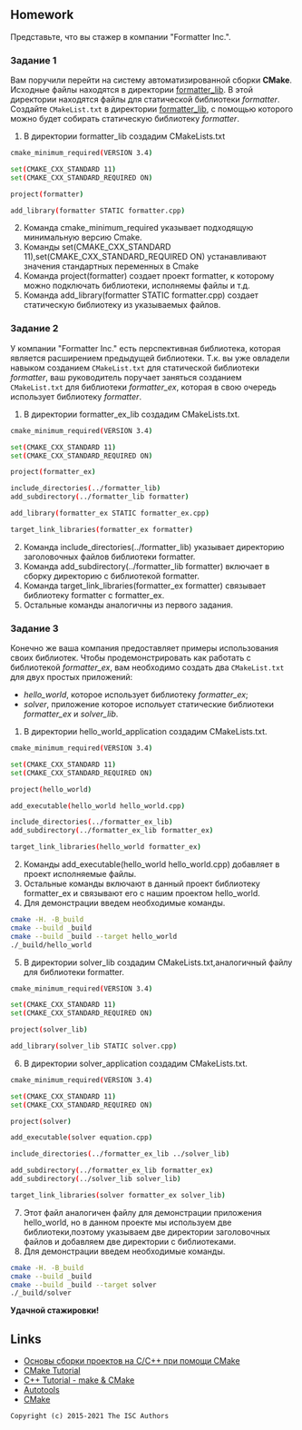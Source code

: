## Homework

Представьте, что вы стажер в компании "Formatter Inc.".
### Задание 1
Вам поручили перейти на систему автоматизированной сборки **CMake**.
Исходные файлы находятся в директории [formatter_lib](formatter_lib).
В этой директории находятся файлы для статической библиотеки *formatter*.
Создайте `CMakeList.txt` в директории [formatter_lib](formatter_lib),
с помощью которого можно будет собирать статическую библиотеку *formatter*.

1. В директории formatter_lib создадим CMakeLists.txt
```sh
cmake_minimum_required(VERSION 3.4)

set(CMAKE_CXX_STANDARD 11)
set(CMAKE_CXX_STANDARD_REQUIRED ON)

project(formatter)

add_library(formatter STATIC formatter.cpp)
```
2. Команда cmake_minimum_required указывает подходящую минимальную версию Cmake.
3. Команды set(CMAKE_CXX_STANDARD 11),set(CMAKE_CXX_STANDARD_REQUIRED ON) устанавливают значения стандартных переменных в Cmake
4. Команда project(formatter) создает проект formatter, к которому можно подключать библиотеки, исполняемы файлы и т.д.
5. Команда add_library(formatter STATIC formatter.cpp) создает статическую библиотеку из указываемых файлов.

### Задание 2
У компании "Formatter Inc." есть перспективная библиотека,
которая является расширением предыдущей библиотеки. Т.к. вы уже овладели
навыком созданием `CMakeList.txt` для статической библиотеки *formatter*, ваш 
руководитель поручает заняться созданием `CMakeList.txt` для библиотеки 
*formatter_ex*, которая в свою очередь использует библиотеку *formatter*.

1. В директории formatter_ex_lib создадим CMakeLists.txt.
```sh
cmake_minimum_required(VERSION 3.4)

set(CMAKE_CXX_STANDARD 11)
set(CMAKE_CXX_STANDARD_REQUIRED ON)

project(formatter_ex)

include_directories(../formatter_lib)
add_subdirectory(../formatter_lib formatter)

add_library(formatter_ex STATIC formatter_ex.cpp)

target_link_libraries(formatter_ex formatter)
```
2. Команда include_directories(../formatter_lib) указывает директорию заголовочных файлов библиотеки formatter.
3. Команда add_subdirectory(../formatter_lib formatter) включает в сборку директорию с библиотекой formatter.
4.  Команда target_link_libraries(formatter_ex formatter) связывает библиотеку formatter с formatter_ex.
5. Остальные команды аналогичны из первого задания.
### Задание 3
Конечно же ваша компания предоставляет примеры использования своих библиотек.
Чтобы продемонстрировать как работать с библиотекой *formatter_ex*,
вам необходимо создать два `CMakeList.txt` для двух простых приложений:
* *hello_world*, которое использует библиотеку *formatter_ex*;
* *solver*, приложение которое испольует статические библиотеки *formatter_ex* и *solver_lib*.

1. В директории hello_world_application создадим CMakeLists.txt.
```sh
cmake_minimum_required(VERSION 3.4)

set(CMAKE_CXX_STANDARD 11)
set(CMAKE_CXX_STANDARD_REQUIRED ON)

project(hello_world)

add_executable(hello_world hello_world.cpp)

include_directories(../formatter_ex_lib)
add_subdirectory(../formatter_ex_lib formatter_ex)

target_link_libraries(hello_world formatter_ex)
```
2. Команды add_executable(hello_world hello_world.cpp) добавляет в проект исполняемые файлы.
3. Остальные команды включают в данный проект библиотеку formatter_ex и связывают его с нашим проектом hello_world.
4. Для демонстрации введем необходимые команды.
```sh 
cmake -H. -B_build
cmake --build _build
cmake --build _build --target hello_world
./_build/hello_world
```
5. В директории solver_lib создадим CMakeLists.txt,аналогичный файлу для библиотеки formatter.
```sh
cmake_minimum_required(VERSION 3.4)

set(CMAKE_CXX_STANDARD 11)
set(CMAKE_CXX_STANDARD_REQUIRED ON)

project(solver_lib)

add_library(solver_lib STATIC solver.cpp)
```
6. В директории solver_application создадим CMakeLists.txt.
```sh
cmake_minimum_required(VERSION 3.4)

set(CMAKE_CXX_STANDARD 11)
set(CMAKE_CXX_STANDARD_REQUIRED ON)

project(solver)

add_executable(solver equation.cpp)

include_directories(../formatter_ex_lib ../solver_lib)

add_subdirectory(../formatter_ex_lib formatter_ex)
add_subdirectory(../solver_lib solver_lib)

target_link_libraries(solver formatter_ex solver_lib)
```
7. Этот файл аналогичен файлу для демонстрации приложения hello_world, но в данном проекте мы используем две библиотеки,поэтому указываем две директории заголовочных файлов и добавляем две директории с библиотеками.
8. Для демонстрации введем необходимые команды.
```sh
cmake -H. -B_build
cmake --build _build
cmake --build _build --target solver
./_build/solver
```
**Удачной стажировки!**

## Links
- [Основы сборки проектов на С/C++ при помощи CMake](https://eax.me/cmake/)
- [CMake Tutorial](http://neerc.ifmo.ru/wiki/index.php?title=CMake_Tutorial)
- [C++ Tutorial - make & CMake](https://www.bogotobogo.com/cplusplus/make.php)
- [Autotools](http://www.gnu.org/software/automake/manual/html_node/Autotools-Introduction.html)
- [CMake](https://cgold.readthedocs.io/en/latest/index.html)

```
Copyright (c) 2015-2021 The ISC Authors
```
